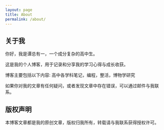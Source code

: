 ```yaml
---
layout: page
title: About
permalink: /about/
---
```


## 关于我

你好，我是谭总有一，一个成分复杂的高中生。

这是我的个人博客，用于记录和分享我的学习心得与成长收获。

博客主要包括以下内容: 高中各学科笔记，编程，整活，博物学研究

如果你对我的文章有任何疑问，或者发现文章中存在错误，可以通过邮件与我联系。

## 版权声明

本博客文章都是我的原创文章，版权归我所有，转载请与我联系获得授权许可。
